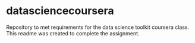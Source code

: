 # datasciencecoursera
Repository to met requirements for the data science toolkit coursera class.
This readme was created to complete the assignment.
